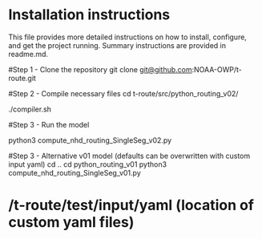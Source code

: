 # Installation instructions

This file provides more detailed instructions on how to install, configure, and get the project running. Summary instructions are provided in readme.md.

#Step 1 - Clone the repository 
git clone git@github.com:NOAA-OWP/t-route.git

#Step 2 - Compile necessary files
cd t-route/src/python_routing_v02/

./compiler.sh

#Step 3 - Run the model 

python3 compute_nhd_routing_SingleSeg_v02.py

#Step 3 - Alternative v01 model (defaults can be overwritten with custom input yaml)
cd .. 
cd python_routing_v01
python3 compute_nhd_routing_SingleSeg_v01.py

# /t-route/test/input/yaml (location of custom yaml files)
